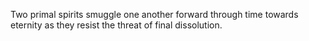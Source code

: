 Two primal spirits smuggle one another forward through time towards eternity as they resist the threat of final dissolution.
